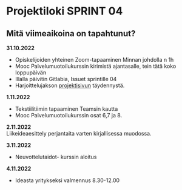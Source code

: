 # Projektiloki SPRINT 04

## Mitä viimeaikoina on tapahtunut? 

**31.10.2022**   
* Opiskelijoiden yhteinen Zoom-tapaaminen Minnan johdolla n 1h   
* Mooc Palvelumuotoilukurssin kirimistä ajantasalle, tein tätä koko loppupäivän  
* Illalla päivitin Gitlabia, Issuet sprintille 04   
* Harjoittelujakson [projektisivun](https://service-design.pages.labranet.jamk.fi/supercalifragilisticexpialidocious/) täydennystä.   

**1.11.2022**   
* Tekstiilitiimin tapaaminen Teamsin kautta   
* Mooc Palvelumuotoilukurssin osat 6,7 ja 8.

**2.11.2022**  
Liikeideaesittely perjantaita varten kirjallisessa muodossa.   

**3.11.2022**  
* Neuvottelutaidot- kurssin aloitus 

**4.11.2022**   
* Ideasta yritykseksi valmennus 8.30-12.00

